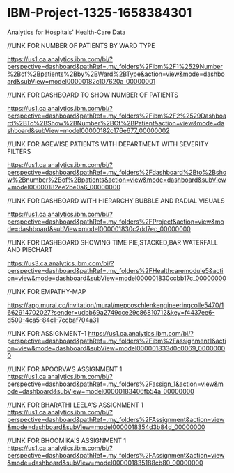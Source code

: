 # IBM-Project-1325-1658384301
Analytics for Hospitals' Health-Care Data


//LINK FOR NUMBER OF PATIENTS BY WARD TYPE

  https://us1.ca.analytics.ibm.com/bi/?perspective=dashboard&pathRef=.my_folders%2Fibm%2F1%2529Number%2Bof%2Bpatients%2Bby%2BWard%2BType&action=view&mode=dashboard&subView=model00000182c107620a_00000001
  
 //LINK FOR DASHBOARD TO SHOW NUMBER OF PATIENTS
 
  https://us1.ca.analytics.ibm.com/bi/?perspective=dashboard&pathRef=.my_folders%2Fibm%2F2%2529Dashboard%2BTo%2BShow%2BNumber%2BOf%2BPatient&action=view&mode=dashboard&subView=model00000182c176e677_00000002
 
 //LINK FOR AGEWISE PATIENTS WITH DEPARTMENT WITH SEVERITY FILTERS
 
  https://us1.ca.analytics.ibm.com/bi/?perspective=dashboard&pathRef=.my_folders%2Fdashboard%2Bto%2Bshow%2Bnumber%2Bof%2Bpatients&action=view&mode=dashboard&subView=model00000182ee2be0a6_00000000

//LINK FOR DASHBOARD WITH HIERARCHY BUBBLE AND RADIAL VISUALS

  https://us1.ca.analytics.ibm.com/bi/?perspective=dashboard&pathRef=.my_folders%2FProject&action=view&mode=dashboard&subView=model000001830c2dd7ec_00000000

//LINK FOR DASHBOARD SHOWING TIME PIE,STACKED,BAR WATERFALL AND PIECHART

  https://us3.ca.analytics.ibm.com/bi/?perspective=dashboard&pathRef=.my_folders%2FHealthcaremodule5&action=view&mode=dashboard&subView=model000001830ccbb17c_00000000

//LINK FOR EMPATHY-MAP

  https://app.mural.co/invitation/mural/mepcoschlenkengineeringcolle5470/1662914702027?sender=udbb69a2749cce29c86810712&key=f4437ee6-d509-4ca5-84c1-7ccbaf704a31

//LINK FOR ASSIGNMENT-1
  https://us1.ca.analytics.ibm.com/bi/?perspective=dashboard&pathRef=.my_folders%2Fibm%2Fassignment1&action=view&mode=dashboard&subView=model000001833d0c0069_00000000

//LINK FOR APOORVA'S ASSIGNMENT 1
  https://us1.ca.analytics.ibm.com/bi/?perspective=dashboard&pathRef=.my_folders%2Fassign_1&action=view&mode=dashboard&subView=model00000183406fb54a_00000000
  
//LINK FOR BHARATHI LEELA'S ASSIGNMENT 1
https://us1.ca.analytics.ibm.com/bi/?perspective=dashboard&pathRef=.my_folders%2FAssignment&action=view&mode=dashboard&subView=model0000018354d3b84d_00000000
  
//LINK FOR BHOOMIKA'S ASSIGNMENT 1
  https://us1.ca.analytics.ibm.com/bi/?perspective=dashboard&pathRef=.my_folders%2FAssignment&action=view&mode=dashboard&subView=model000001835188cb80_00000000
  
